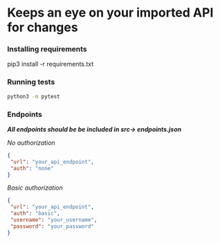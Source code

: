 # Keeps an eye on your imported API for changes

### Installing requirements
pip3 install -r requirements.txt

### Running tests

 ```bash
python3 -m pytest
```

### Endpoints
***All endpoints should be be included in src-> endpoints.json***

*No authorization* 

```json
{ 
 "url": "your_api_endpoint",
 "auth": "none"
}
```

*Basic authorization*
```json
{ 
 "url": "your_api_endpoint",
 "auth": "basic",
 "username": "your_username",
 "password": "your_password"
}
```
